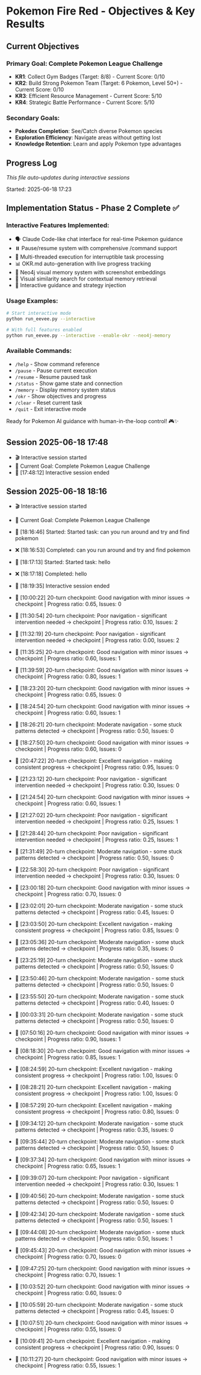 # Pokemon Fire Red - Objectives & Key Results



## Current Objectives
### Primary Goal: Complete Pokemon League Challenge
- **KR1**: Collect Gym Badges (Target: 8/8) - Current Score: 0/10
- **KR2**: Build Strong Pokemon Team (Target: 6 Pokemon, Level 50+) - Current Score: 0/10  
- **KR3**: Efficient Resource Management - Current Score: 5/10
- **KR4**: Strategic Battle Performance - Current Score: 5/10

### Secondary Goals:
- **Pokedex Completion**: See/Catch diverse Pokemon species
- **Exploration Efficiency**: Navigate areas without getting lost
- **Knowledge Retention**: Learn and apply Pokemon type advantages

## Progress Log
*This file auto-updates during interactive sessions*

Started: 2025-06-18 17:23

## Implementation Status - Phase 2 Complete ✅

### Interactive Features Implemented:
- 🗣️ Claude Code-like chat interface for real-time Pokemon guidance
- ⏸️ Pause/resume system with comprehensive /command support
- 🧵 Multi-threaded execution for interruptible task processing
- 📊 OKR.md auto-generation with live progress tracking
- 🧠 Neo4j visual memory system with screenshot embeddings
- 📸 Visual similarity search for contextual memory retrieval
- 🎯 Interactive guidance and strategy injection

### Usage Examples:
```bash
# Start interactive mode
python run_eevee.py --interactive

# With full features enabled
python run_eevee.py --interactive --enable-okr --neo4j-memory
```

### Available Commands:
- `/help` - Show command reference
- `/pause` - Pause current execution
- `/resume` - Resume paused task
- `/status` - Show game state and connection
- `/memory` - Display memory system status
- `/okr` - Show objectives and progress
- `/clear` - Reset current task
- `/quit` - Exit interactive mode

Ready for Pokemon AI guidance with human-in-the-loop control! 🎮✨
## Session 2025-06-18 17:48
- 🎬 Interactive session started
- 🎯 Current Goal: Complete Pokemon League Challenge
- 🏁 [17:48:12] Interactive session ended


## Session 2025-06-18 18:16
- 🎬 Interactive session started
- 🎯 Current Goal: Complete Pokemon League Challenge
- 🎯 [18:16:46] Started: Started task: can you run around and try and find pokemon
- ❌ [18:16:53] Completed: can you run around and try and find pokemon
- 🎯 [18:17:13] Started: Started task: hello
- ❌ [18:17:18] Completed: hello
- 🏁 [18:19:35] Interactive session ended

- 🎯 [10:00:22] 20-turn checkpoint: Good navigation with minor issues → checkpoint | Progress ratio: 0.65, Issues: 0
- 🎯 [11:30:54] 20-turn checkpoint: Poor navigation - significant intervention needed → checkpoint | Progress ratio: 0.10, Issues: 2
- 🎯 [11:32:19] 20-turn checkpoint: Poor navigation - significant intervention needed → checkpoint | Progress ratio: 0.00, Issues: 2
- 🎯 [11:35:25] 20-turn checkpoint: Good navigation with minor issues → checkpoint | Progress ratio: 0.60, Issues: 1
- 🎯 [11:39:59] 20-turn checkpoint: Good navigation with minor issues → checkpoint | Progress ratio: 0.80, Issues: 1
- 🎯 [18:23:20] 20-turn checkpoint: Good navigation with minor issues → checkpoint | Progress ratio: 0.65, Issues: 0
- 🎯 [18:24:54] 20-turn checkpoint: Good navigation with minor issues → checkpoint | Progress ratio: 0.60, Issues: 1
- 🎯 [18:26:21] 20-turn checkpoint: Moderate navigation - some stuck patterns detected → checkpoint | Progress ratio: 0.50, Issues: 0
- 🎯 [18:27:50] 20-turn checkpoint: Good navigation with minor issues → checkpoint | Progress ratio: 0.60, Issues: 0
- 🎯 [20:47:22] 20-turn checkpoint: Excellent navigation - making consistent progress → checkpoint | Progress ratio: 0.95, Issues: 0
- 🎯 [21:23:12] 20-turn checkpoint: Poor navigation - significant intervention needed → checkpoint | Progress ratio: 0.30, Issues: 0
- 🎯 [21:24:54] 20-turn checkpoint: Good navigation with minor issues → checkpoint | Progress ratio: 0.60, Issues: 1
- 🎯 [21:27:02] 20-turn checkpoint: Poor navigation - significant intervention needed → checkpoint | Progress ratio: 0.25, Issues: 1
- 🎯 [21:28:44] 20-turn checkpoint: Poor navigation - significant intervention needed → checkpoint | Progress ratio: 0.25, Issues: 1
- 🎯 [21:31:49] 20-turn checkpoint: Moderate navigation - some stuck patterns detected → checkpoint | Progress ratio: 0.50, Issues: 0
- 🎯 [22:58:30] 20-turn checkpoint: Poor navigation - significant intervention needed → checkpoint | Progress ratio: 0.30, Issues: 0
- 🎯 [23:00:18] 20-turn checkpoint: Good navigation with minor issues → checkpoint | Progress ratio: 0.70, Issues: 0
- 🎯 [23:02:01] 20-turn checkpoint: Moderate navigation - some stuck patterns detected → checkpoint | Progress ratio: 0.45, Issues: 0
- 🎯 [23:03:50] 20-turn checkpoint: Excellent navigation - making consistent progress → checkpoint | Progress ratio: 0.85, Issues: 0
- 🎯 [23:05:36] 20-turn checkpoint: Moderate navigation - some stuck patterns detected → checkpoint | Progress ratio: 0.35, Issues: 0
- 🎯 [23:25:19] 20-turn checkpoint: Moderate navigation - some stuck patterns detected → checkpoint | Progress ratio: 0.50, Issues: 0
- 🎯 [23:50:46] 20-turn checkpoint: Moderate navigation - some stuck patterns detected → checkpoint | Progress ratio: 0.50, Issues: 0
- 🎯 [23:55:50] 20-turn checkpoint: Moderate navigation - some stuck patterns detected → checkpoint | Progress ratio: 0.40, Issues: 0
- 🎯 [00:03:31] 20-turn checkpoint: Moderate navigation - some stuck patterns detected → checkpoint | Progress ratio: 0.50, Issues: 0
- 🎯 [07:50:16] 20-turn checkpoint: Good navigation with minor issues → checkpoint | Progress ratio: 0.90, Issues: 1
- 🎯 [08:18:30] 20-turn checkpoint: Good navigation with minor issues → checkpoint | Progress ratio: 0.85, Issues: 1
- 🎯 [08:24:59] 20-turn checkpoint: Excellent navigation - making consistent progress → checkpoint | Progress ratio: 1.00, Issues: 0
- 🎯 [08:28:21] 20-turn checkpoint: Excellent navigation - making consistent progress → checkpoint | Progress ratio: 1.00, Issues: 0
- 🎯 [08:57:29] 20-turn checkpoint: Excellent navigation - making consistent progress → checkpoint | Progress ratio: 0.80, Issues: 0
- 🎯 [09:34:12] 20-turn checkpoint: Moderate navigation - some stuck patterns detected → checkpoint | Progress ratio: 0.35, Issues: 0
- 🎯 [09:35:44] 20-turn checkpoint: Moderate navigation - some stuck patterns detected → checkpoint | Progress ratio: 0.50, Issues: 0
- 🎯 [09:37:34] 20-turn checkpoint: Good navigation with minor issues → checkpoint | Progress ratio: 0.65, Issues: 1
- 🎯 [09:39:07] 20-turn checkpoint: Poor navigation - significant intervention needed → checkpoint | Progress ratio: 0.30, Issues: 1
- 🎯 [09:40:56] 20-turn checkpoint: Moderate navigation - some stuck patterns detected → checkpoint | Progress ratio: 0.50, Issues: 0
- 🎯 [09:42:34] 20-turn checkpoint: Moderate navigation - some stuck patterns detected → checkpoint | Progress ratio: 0.50, Issues: 1
- 🎯 [09:44:08] 20-turn checkpoint: Moderate navigation - some stuck patterns detected → checkpoint | Progress ratio: 0.50, Issues: 1
- 🎯 [09:45:43] 20-turn checkpoint: Good navigation with minor issues → checkpoint | Progress ratio: 0.70, Issues: 0
- 🎯 [09:47:25] 20-turn checkpoint: Good navigation with minor issues → checkpoint | Progress ratio: 0.70, Issues: 1
- 🎯 [10:03:52] 20-turn checkpoint: Good navigation with minor issues → checkpoint | Progress ratio: 0.60, Issues: 0
- 🎯 [10:05:59] 20-turn checkpoint: Moderate navigation - some stuck patterns detected → checkpoint | Progress ratio: 0.45, Issues: 0
- 🎯 [10:07:51] 20-turn checkpoint: Good navigation with minor issues → checkpoint | Progress ratio: 0.55, Issues: 0
- 🎯 [10:09:41] 20-turn checkpoint: Excellent navigation - making consistent progress → checkpoint | Progress ratio: 0.90, Issues: 0
- 🎯 [10:11:27] 20-turn checkpoint: Good navigation with minor issues → checkpoint | Progress ratio: 0.55, Issues: 1
